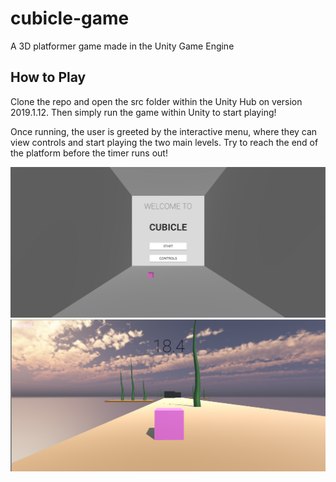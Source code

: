 # cubicle-game
A 3D platformer game made in the Unity Game Engine

## How to Play
Clone the repo and open the src folder within the Unity Hub on version 2019.1.12. Then simply run the game within Unity to start playing!

Once running, the user is greeted by the interactive menu, where they can view controls and start playing the two main levels.  Try to reach the end of the platform before the timer runs out!

![alt text](https://github.com/mbifeld/cubicle-game/blob/master/src/Images/mainMenu.png?raw=true)
![alt text](https://github.com/mbifeld/cubicle-game/blob/master/src/Images/inGame.png?raw=true)
